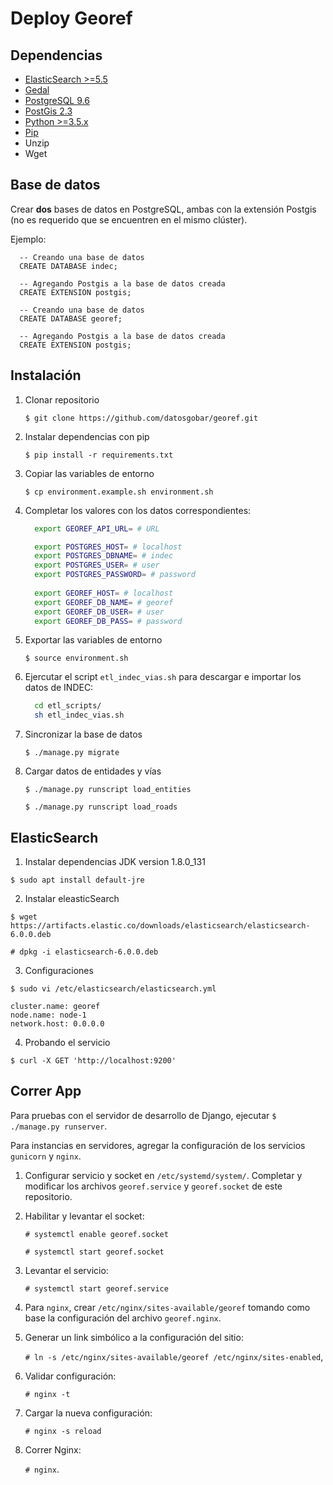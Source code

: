 # Deploy Georef

## Dependencias

- [ElasticSearch >=5.5](https://www.elastic.co/guide/en/elasticsearch/reference/current/_installation.html)
- [Gedal](http://www.gdal.org/index.html)
- [PostgreSQL 9.6](https://www.postgresql.org/download/)
- [PostGis 2.3](http://postgis.net/install/)
- [Python >=3.5.x](https://www.python.org/downloads/)
- [Pip](https://pip.pypa.io/en/stable/installing/)
- Unzip
- Wget

## Base de datos

Crear **dos** bases de datos en PostgreSQL, ambas con la extensión Postgis (no es requerido que se encuentren en el mismo clúster).

Ejemplo:

```plsql
  -- Creando una base de datos
  CREATE DATABASE indec;
  
  -- Agregando Postgis a la base de datos creada
  CREATE EXTENSION postgis;
```

```plsql
  -- Creando una base de datos
  CREATE DATABASE georef;
  
  -- Agregando Postgis a la base de datos creada
  CREATE EXTENSION postgis;
```

## Instalación

1. Clonar repositorio

    `$ git clone https://github.com/datosgobar/georef.git`

2. Instalar dependencias con pip

    `$ pip install -r requirements.txt`

3. Copiar las variables de entorno

    `$ cp environment.example.sh environment.sh`

4. Completar los valores con los datos correspondientes:

    ```bash
      export GEOREF_API_URL= # URL

      export POSTGRES_HOST= # localhost
      export POSTGRES_DBNAME= # indec
      export POSTGRES_USER= # user
      export POSTGRES_PASSWORD= # password
      
      export GEOREF_HOST= # localhost
      export GEOREF_DB_NAME= # georef
      export GEOREF_DB_USER= # user
      export GEOREF_DB_PASS= # password
    ```
5. Exportar las variables de entorno

    `$ source environment.sh`

6. Ejercutar el script `etl_indec_vias.sh` para descargar e importar los datos de INDEC:

    ```bash
      cd etl_scripts/
      sh etl_indec_vias.sh
    ```

7. Sincronizar la base de datos

    `$ ./manage.py migrate`

8. Cargar datos de entidades y vías

    `$ ./manage.py runscript load_entities`

    `$ ./manage.py runscript load_roads`


## ElasticSearch

1. Instalar dependencias JDK version 1.8.0_131

  `$ sudo apt install default-jre`
  
2. Instalar eleasticSearch

  `$ wget https://artifacts.elastic.co/downloads/elasticsearch/elasticsearch-6.0.0.deb`

  `# dpkg -i elasticsearch-6.0.0.deb`

3. Configuraciones

  `$ sudo vi /etc/elasticsearch/elasticsearch.yml`

  ```
  cluster.name: georef
  node.name: node-1
  network.host: 0.0.0.0
  ```
4. Probando el servicio

  `$ curl -X GET 'http://localhost:9200'`

## Correr App

Para pruebas con el servidor de desarrollo de Django, ejecutar `$ ./manage.py runserver`.

Para instancias en servidores, agregar la configuración de los servicios `gunicorn` y `nginx`.

1. Configurar servicio y socket en `/etc/systemd/system/`. Completar y     modificar los archivos `georef.service` y `georef.socket` de este repositorio.

2. Habilitar y levantar el socket:

    `# systemctl enable georef.socket`

    `# systemctl start georef.socket`

3. Levantar el servicio:

    `# systemctl start georef.service`

4. Para `nginx`, crear `/etc/nginx/sites-available/georef` tomando como base la configuración del archivo `georef.nginx`.

5. Generar un link simbólico a la configuración del sitio:

    `# ln -s /etc/nginx/sites-available/georef /etc/nginx/sites-enabled`,

6. Validar configuración:

    `# nginx -t`

7. Cargar la nueva configuración:

    `# nginx -s reload`

8. Correr Nginx:

    `# nginx`.
